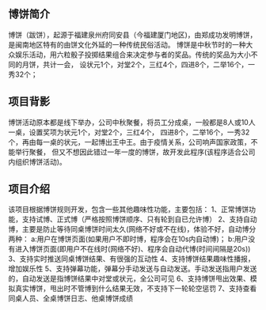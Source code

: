 ## 博饼简介
博饼（跋饼），起源于福建泉州府同安县（今福建厦门地区)，由郑成功发明博饼，是闽南地区特有的由饼文化外延的一种传统民俗活动。
博饼是中秋节时的一种大众娱乐活动，用六粒骰子投掷结果组合来决定参与者的奖品。传统的奖品为大小不同的月饼，共计一会，
设状元1个，对堂2个，三红4个，四进8个，二举16个，一秀32个；

## 项目背影
博饼活动原本都是线下举办，公司中秋聚餐，将员工分成桌，一般都是8人或10人一桌，设置奖项为状元1个，对堂2个，三红4个，
四进8个，二举16个，一秀32个，再由每一桌的状元，一起博出王中王。由于疫情关系，公司响声国家政策，不能举行聚餐，
但又不想因此错过一年一度的博饼，故开发此程序(该程序适合公司内组织博饼活动)。

## 项目介绍
该项目根据博饼规则开发，包含一些其他趣味性功能，主要包括：
1、正常博饼功能，支持试博、正式博（严格按照博饼顺序、只有轮到自已允许博）
2、支持自动博，主要是防止等待同桌博饼时间太久(网络不好或不在线)，体验不好，自动博分两种：
    a:用户在博饼页面(如果用户不即时博，程序会在10s内自动博)；
    b:用户没有进入博饼页面(即用户不在线时(网络不好)、程序会自动代博(时间间隔是20s))
3、支持实时推送同桌博饼结果、有很强的互动性
4、支持博饼结果趣味性播报，增加娱乐性
5、支持弹幕功能，弹幕分手动发送与自动发送。手动发送指用户发送的，自动发送是指博饼结果中对堂或状元，全公司可见
6、支持博饼甩出效果、模拟真实博饼，甩出时不管博到什么结果无效，不支持下一轮轮空惩罚
7、支持查看同桌人员、全桌博饼日志、他桌博饼成绩
